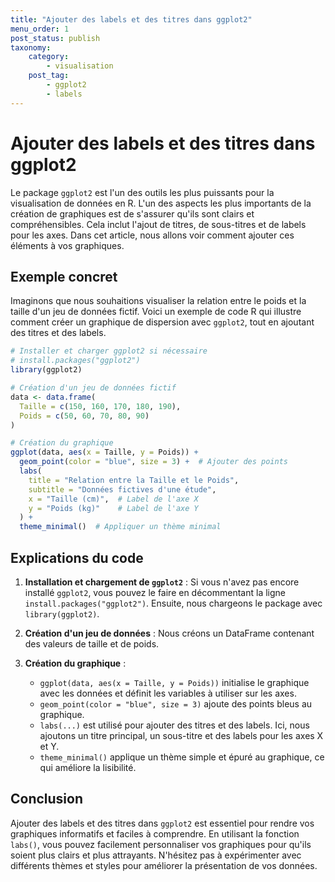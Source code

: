 ```yaml
---
title: "Ajouter des labels et des titres dans ggplot2"
menu_order: 1
post_status: publish
taxonomy:
    category:
        - visualisation
    post_tag:
        - ggplot2
        - labels
---
```


# Ajouter des labels et des titres dans ggplot2

Le package `ggplot2` est l'un des outils les plus puissants pour la visualisation de données en R. L'un des aspects les plus importants de la création de graphiques est de s'assurer qu'ils sont clairs et compréhensibles. Cela inclut l'ajout de titres, de sous-titres et de labels pour les axes. Dans cet article, nous allons voir comment ajouter ces éléments à vos graphiques.

## Exemple concret

Imaginons que nous souhaitions visualiser la relation entre le poids et la taille d'un jeu de données fictif. Voici un exemple de code R qui illustre comment créer un graphique de dispersion avec `ggplot2`, tout en ajoutant des titres et des labels.

```R
# Installer et charger ggplot2 si nécessaire
# install.packages("ggplot2")
library(ggplot2)

# Création d'un jeu de données fictif
data <- data.frame(
  Taille = c(150, 160, 170, 180, 190),
  Poids = c(50, 60, 70, 80, 90)
)

# Création du graphique
ggplot(data, aes(x = Taille, y = Poids)) +
  geom_point(color = "blue", size = 3) +  # Ajouter des points
  labs(
    title = "Relation entre la Taille et le Poids",
    subtitle = "Données fictives d'une étude",
    x = "Taille (cm)",  # Label de l'axe X
    y = "Poids (kg)"    # Label de l'axe Y
  ) +
  theme_minimal()  # Appliquer un thème minimal
```

## Explications du code

1. **Installation et chargement de `ggplot2`** : Si vous n'avez pas encore installé `ggplot2`, vous pouvez le faire en décommentant la ligne `install.packages("ggplot2")`. Ensuite, nous chargeons le package avec `library(ggplot2)`.

2. **Création d'un jeu de données** : Nous créons un DataFrame contenant des valeurs de taille et de poids.

3. **Création du graphique** : 
   - `ggplot(data, aes(x = Taille, y = Poids))` initialise le graphique avec les données et définit les variables à utiliser sur les axes.
   - `geom_point(color = "blue", size = 3)` ajoute des points bleus au graphique.
   - `labs(...)` est utilisé pour ajouter des titres et des labels. Ici, nous ajoutons un titre principal, un sous-titre et des labels pour les axes X et Y.
   - `theme_minimal()` applique un thème simple et épuré au graphique, ce qui améliore la lisibilité.

## Conclusion

Ajouter des labels et des titres dans `ggplot2` est essentiel pour rendre vos graphiques informatifs et faciles à comprendre. En utilisant la fonction `labs()`, vous pouvez facilement personnaliser vos graphiques pour qu'ils soient plus clairs et plus attrayants. N'hésitez pas à expérimenter avec différents thèmes et styles pour améliorer la présentation de vos données.

